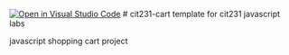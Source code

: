 [![Open in Visual Studio Code](https://classroom.github.com/assets/open-in-vscode-c66648af7eb3fe8bc4f294546bfd86ef473780cde1dea487d3c4ff354943c9ae.svg)](https://classroom.github.com/online_ide?assignment_repo_id=9617652&assignment_repo_type=AssignmentRepo)
﻿# cit231-cart
template for cit231 javascript labs

javascript shopping cart project